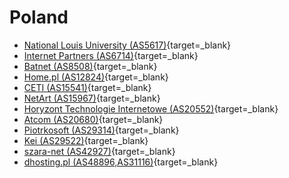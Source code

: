 # Poland

- [National Louis University (AS5617)](http://sigma.wsb-nlu.nowy-sacz.pl/cgi-bin/nph-traceroute){target=_blank}
- [Internet Partners (AS6714)](http://cgi.ipartners.pl/cgi-bin/traceroute.cgi){target=_blank}
- [Batnet (AS8508)](http://www.batnet.gliwice.pl/grzegorz/trace.html){target=_blank}
- [Home.pl (AS12824)](http://home.pl/test/){target=_blank}
- [CETI (AS15541)](http://ceti.pl/cgi-bin/nph-trace.cgi){target=_blank}
- [NetArt (AS15967)](http://www.serwery.pl/?m=f&s=lmtr){target=_blank}
- [Horyzont Technologie Internetowe (AS20552)](http://www.horyzont.net/cgi-bin/trace){target=_blank}
- [Atcom (AS20680)](http://cgi.atcom.net.pl/trace.html){target=_blank}
- [Piotrkosoft (AS29314)](http://piotrkosoft.net/nettools.shtml){target=_blank}
- [Kei (AS29522)](http://www.kei.pl/?stronka=omtr){target=_blank}
- [szara-net (AS42927)](http://szara.net/cgi-bin/trace.cgi){target=_blank}
- [dhosting.pl (AS48896,AS31116)](http://lg.dhosting.pl/){target=_blank}
